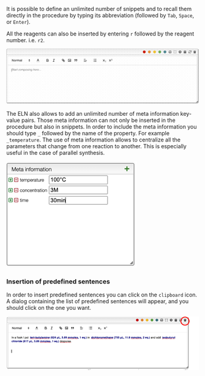 It is possible to define an unlimited number of snippets and to recall them directly in the procedure by typing its abbreviation (followed by `Tab`, `Space`, or `Enter`).

All the reagents can also be inserted by entering `r` followed by the reagent number. i.e. `r2`.

![snippets.gif](snippets.gif)

The ELN also allows to add an unlimited number of meta information key-value pairs. Those meta information can not only be inserted in the procedure but also in snippets. In order to include the meta information you should type `_` followed by the name of the property. For example `_temperature`. The use of meta information allows to centralize all the parameters that change from one reaction to another. This is especially useful in the case of parallel synthesis.

![meta.png](meta.png)

### Insertion of predefined sentences

In order to insert predefined sentences you can click on the `clipboard` icon.
A dialog containing the list of predefined sentences will appear, and you should
click on the one you want.

![dialog.png](dialog.png)
